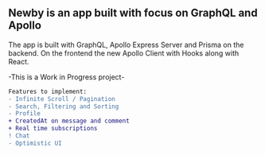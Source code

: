 ## Newby is an app built with focus on GraphQL and Apollo

The app is built with GraphQL, Apollo Express Server and Prisma on the backend.
On the frontend the new Apollo Client with Hooks along with React.

-This is a Work in Progress project-

```diff
Features to implement:
- Infinite Scroll / Pagination
- Search, Filtering and Sorting
- Profile
+ CreatedAt on message and comment
+ Real time subscriptions
! Chat
- Optimistic UI
```
